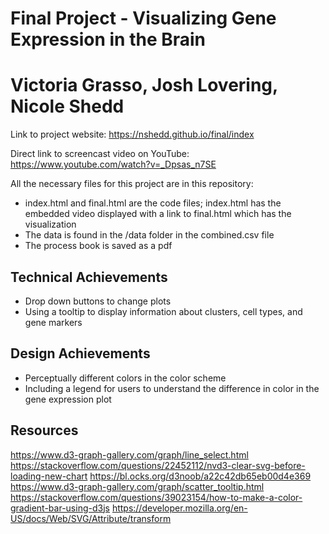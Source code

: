 Final Project - Visualizing Gene Expression in the Brain  
===
Victoria Grasso, Josh Lovering, Nicole Shedd
==

Link to project website: https://nshedd.github.io/final/index

Direct link to screencast video on YouTube: https://www.youtube.com/watch?v=_Dpsas_n7SE

All the necessary files for this project are in this repository:
- index.html and final.html are the code files; index.html has the embedded video displayed with a link to final.html which has the visualization
- The data is found in the /data folder in the combined.csv file
- The process book is saved as a pdf

Technical Achievements
---
- Drop down buttons to change plots 
- Using a tooltip to display information about clusters, cell types, and gene markers

Design Achievements
---
- Perceptually different colors in the color scheme
- Including a legend for users to understand the difference in color in the gene expression plot

Resources
---
https://www.d3-graph-gallery.com/graph/line_select.html
https://stackoverflow.com/questions/22452112/nvd3-clear-svg-before-loading-new-chart
https://bl.ocks.org/d3noob/a22c42db65eb00d4e369
https://www.d3-graph-gallery.com/graph/scatter_tooltip.html
https://stackoverflow.com/questions/39023154/how-to-make-a-color-gradient-bar-using-d3js
https://developer.mozilla.org/en-US/docs/Web/SVG/Attribute/transform
